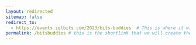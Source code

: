 ```yaml
---
layout: redirected
sitemap: false
redirect_to:
  - https://events.sqlbits.com/2023/bits-buddies  # This is where it will be redirected  - must be a complete url and a space after the -
permalink: /bitsbuddies # this is the shortlink that we will create the / is required - MUST MATCH the name of the file amd a space after the :
---
```

